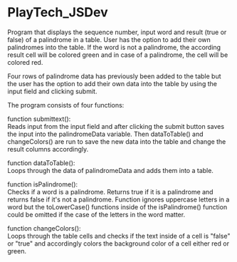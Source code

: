 # PlayTech_JSDev

Program that displays the sequence number, input word and result (true or false) of a palindrome in a table. User has the option to add their own palindromes into the table. If the word is not a palindrome, the according result cell will be colored green and in case of a palindrome, the cell will be colored red.

Four rows of palindrome data has previously been added to the table but the user has the option to add their own data into the table by using the input field and clicking submit.

The program consists of four functions:  
  
function submittext():  
Reads input from the input field and after clicking the submit button saves the input into the palindromeData variable. Then dataToTable() and changeColors() are run to save the new data into the table and change the result columns accordingly.  
  
function dataToTable():  
Loops through the data of palindromeData and adds them into a table.  
  
function isPalindrome():  
Checks if a word is a palindrome. Returns true if it is a palindrome and returns false if it's not a palindrome. Function ignores uppercase letters in a word but the toLowerCase() functions inside of the isPalindrome() function could be omitted if the case of the letters in the word matter.
  
function changeColors():  
Loops through the table cells and checks if the text inside of a cell is "false" or "true" and accordingly colors the background color of a cell either red or green.

